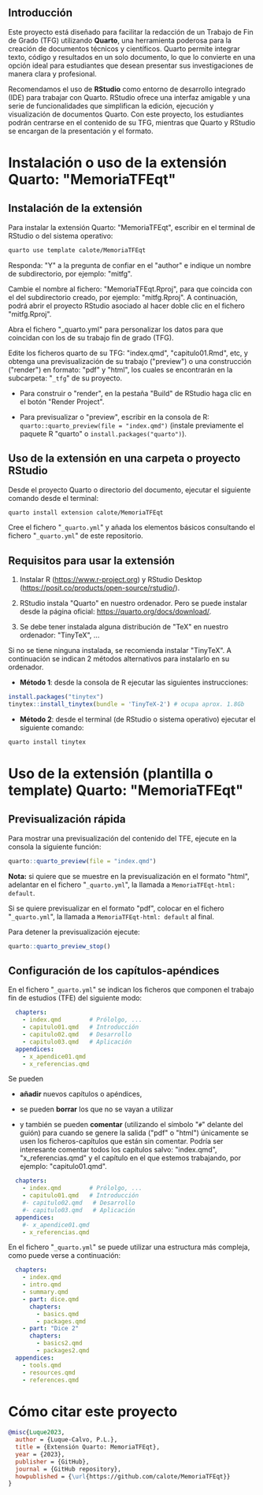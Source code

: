 
## Introducción

Este proyecto está diseñado para facilitar la redacción de un Trabajo de Fin de Grado (TFG) utilizando **Quarto**, una herramienta poderosa para la creación de documentos técnicos y científicos. Quarto permite integrar texto, código y resultados en un solo documento, lo que lo convierte en una opción ideal para estudiantes que desean presentar sus investigaciones de manera clara y profesional.

Recomendamos el uso de **RStudio** como entorno de desarrollo integrado (IDE) para trabajar con Quarto. RStudio ofrece una interfaz amigable y una serie de funcionalidades que simplifican la edición, ejecución y visualización de documentos Quarto. Con este proyecto, los estudiantes podrán centrarse en el contenido de su TFG, mientras que Quarto y RStudio se encargan de la presentación y el formato.


# Instalación o uso de la extensión Quarto: "MemoriaTFEqt"

## Instalación de la extensión

Para instalar la extensión Quarto: "MemoriaTFEqt", escribir en el terminal de RStudio o del sistema operativo:

```sh
quarto use template calote/MemoriaTFEqt
```

Responda: "Y" a la pregunta de confiar en el "author" e indique un nombre de subdirectorio, por ejemplo: "mitfg".

Cambie el nombre al fichero: "MemoriaTFEqt.Rproj", para que coincida con el del subdirectorio creado, por ejemplo: "mitfg.Rproj". A continuación, podrá abrir el proyecto RStudio asociado al hacer doble clic en el fichero "mitfg.Rproj".

Abra el fichero "_quarto.yml" para personalizar los datos para que coincidan con los de su trabajo fin de grado (TFG).

Edite los ficheros quarto de su TFG: "index.qmd", "capitulo01.Rmd", etc, y obtenga una previsualización de su trabajo ("preview") o una construcción ("render") en formato: "pdf" y "html", los cuales se encontrarán en la subcarpeta: "`_tfg`" de su proyecto.

- Para construir o "render", en la pestaña "Build" de RStudio haga clic en el botón "Render Project".

- Para previsualizar o "preview", escribir en la consola de R: `quarto::quarto_preview(file = "index.qmd")` (instale previamente el paquete R "quarto" o `install.packages("quarto")`). 


## Uso de la extensión en una carpeta o proyecto RStudio

Desde el proyecto Quarto o directorio del documento, ejecutar el siguiente comando desde el terminal:

```sh
quarto install extension calote/MemoriaTFEqt
```

Cree el fichero "`_quarto.yml`" y añada los elementos básicos consultando el fichero "`_quarto.yml`" de este repositorio.




## Requisitos para usar la extensión

1. Instalar R (<https://www.r-project.org>) y RStudio Desktop (<https://posit.co/products/open-source/rstudio/>).

2. RStudio instala "Quarto" en nuestro ordenador. Pero se puede instalar desde la página oficial: <https://quarto.org/docs/download/>.

3. Se debe tener instalada alguna distribución de "TeX" en nuestro ordenador: "TinyTeX", ...

Si no se tiene ninguna instalada, se recomienda instalar "TinyTeX". A continuación se indican 2 métodos alternativos para instalarlo en su ordenador.

- **Método 1**: desde la consola de R ejecutar las siguientes instrucciones:

```r
install.packages("tinytex")
tinytex::install_tinytex(bundle = 'TinyTeX-2') # ocupa aprox. 1.8Gb
```


- **Método 2**: desde el terminal (de RStudio o sistema operativo) ejecutar el siguiente comando:

```sh
quarto install tinytex
```

# Uso de la extensión (plantilla o template) Quarto: "MemoriaTFEqt"

## Previsualización rápida

Para mostrar una previsualización del contenido del TFE, ejecute en la consola la siguiente función:

``` r
quarto::quarto_preview(file = "index.qmd")
```

**Nota:** si quiere que se muestre en la previsualización en el formato "html", adelantar en el fichero "`_quarto.yml`", la llamada a `MemoriaTFEqt-html: default`.

Si se quiere previsualizar en el formato "pdf", colocar en el fichero "`_quarto.yml`", la llamada a `MemoriaTFEqt-html: default` al final.

Para detener la previsualización ejecute:

``` r
quarto::quarto_preview_stop()
```

## Configuración de los capítulos-apéndices

En el fichero "`_quarto.yml`" se indican los ficheros que componen el trabajo fin de estudios (TFE) del siguiente modo:

``` yml
  chapters:
    - index.qmd        # Prólolgo, ...
    - capitulo01.qmd   # Introducción
    - capitulo02.qmd   # Desarrollo
    - capitulo03.qmd   # Aplicación
  appendices:
    - x_apendice01.qmd
    - x_referencias.qmd
```

Se pueden

-   **añadir** nuevos capítulos o apéndices,

-   se pueden **borrar** los que no se vayan a utilizar

-   y también se pueden **comentar** (utilizando el símbolo "`#`" delante del guión) para cuando se genere la salida ("pdf" o "html") únicamente se usen los ficheros-capítulos que están sin comentar. Podría ser interesante comentar todos los capítulos salvo: "index.qmd", "x_referencias.qmd" y el capítulo en el que estemos trabajando, por ejemplo: "capitulo01.qmd".

``` yml
  chapters:
    - index.qmd        # Prólolgo, ...
    - capitulo01.qmd   # Introducción
    #- capitulo02.qmd   # Desarrollo
    #- capitulo03.qmd   # Aplicación
  appendices:
    #- x_apendice01.qmd
    - x_referencias.qmd
```



En el fichero "`_quarto.yml`" se puede utilizar una estructura más compleja, como puede verse a continuación:

``` yml
  chapters:
    - index.qmd
    - intro.qmd
    - summary.qmd
    - part: dice.qmd
      chapters:
        - basics.qmd
        - packages.qmd
    - part: "Dice 2"
      chapters:
        - basics2.qmd
        - packages2.qmd
  appendices:
    - tools.qmd
    - resources.qmd
    - references.qmd
```


# Cómo citar este proyecto

```bibtex
@misc{Luque2023,
  author = {Luque-Calvo, P.L.},
  title = {Extensión Quarto: MemoriaTFEqt},
  year = {2023},
  publisher = {GitHub},
  journal = {GitHub repository},
  howpublished = {\url{https://github.com/calote/MemoriaTFEqt}}
}
```
